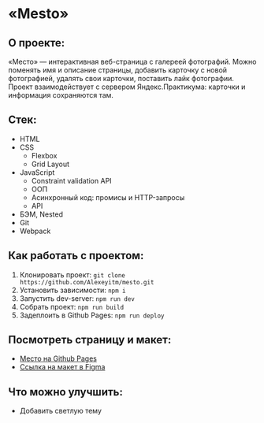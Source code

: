 # «Mesto»

## О проекте:

«Место» — интерактивная веб-страница с галереей фотографий. Можно поменять имя и описание страницы, добавить карточку с новой фотографией, 
удалять свои карточки, поставить лайк фотографии. Проект взаимодействует с сервером Яндекс.Практикума: карточки и информация сохраняются там.

## Стек:

* HTML
* CSS
    * Flexbox
    * Grid Layout
* JavaScript
    * Constraint validation API
    * ООП
    * Асинхронный код: промисы и HTTP-запросы
    * API
* БЭМ, Nested
* Git
* Webpack

## Как работать с проектом:

1. Клонировать проект:
   `git clone https://github.com/Alexeyitm/mesto.git`
2. Установить зависимости:
   `npm i`
3. Запустить dev-server:
   `npm run dev`
4. Собрать проект:
   `npm run build`
5. Задеплоить в Github Pages:
   `npm run deploy`

## Посмотреть страницу и макет:

* [Место на Github Pages](https://alexeyitm.github.io/mesto/)
* [Ссылка на макет в Figma](https://www.figma.com/file/2cn9N9jSkmxD84oJik7xL7/JavaScript.-Sprint-4?node-id=0%3A1)

## Что можно улучшить:

* Добавить светлую тему